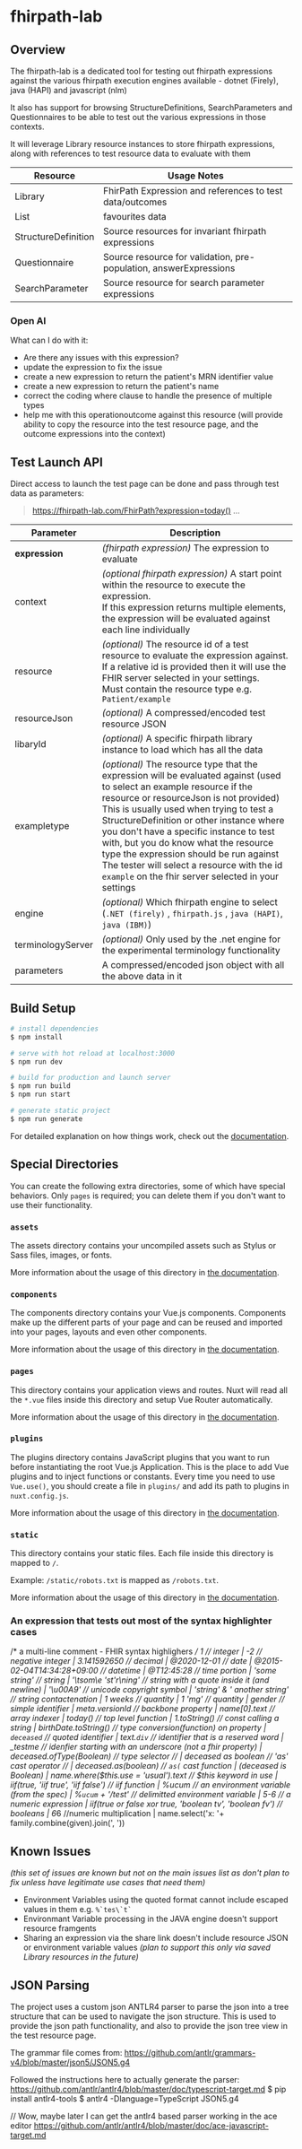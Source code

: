 # fhirpath-lab

## Overview
The fhirpath-lab is a dedicated tool for testing out fhirpath expressions against the various
fhirpath execution engines available - dotnet (Firely), java (HAPI) and javascript (nlm)

It also has support for browsing StructureDefinitions, SearchParameters and Questionnaires to be able to test out the various expressions in those contexts.

It will leverage Library resource instances to store fhirpath expressions, along with references
to test resource data to evaluate with them

| Resource | Usage Notes |
| - | - |
| Library | FhirPath Expression and references to test data/outcomes |
| List | favourites data |
| StructureDefinition | Source resources for invariant fhirpath expressions |
| Questionnaire | Source resource for validation, pre-population, answerExpressions |
| SearchParameter | Source resource for search parameter expressions |

### Open AI
What can I do with it:
* Are there any issues with this expression?
* update the expression to fix the issue
* create a new expression to return the patient's MRN identifier value
* create a new expression to return the patient's name
* correct the coding where clause to handle the presence of multiple types
* help me with this operationoutcome against this resource (will provide ability to copy the resource into the test resource page, and the outcome expressions into the context)

## Test Launch API
Direct access to launch the test page can be done and pass through test data as parameters:
> https://fhirpath-lab.com/FhirPath?expression=today() ...

| Parameter | Description |
| - | - |
| **expression** | *(fhirpath expression)* The expression to evaluate |
| context | *(optional fhirpath expression)* A start point within the resource to execute the expression.<br/>If this expression returns multiple elements, the expression will be evaluated against each line individually |
| resource | *(optional)* The resource id of a test resource to evaluate the expression against.<br/>If a relative id is provided then it will use the FHIR server selected in your settings.<br/>Must contain the resource type e.g. `Patient/example` |
| resourceJson | *(optional)* A compressed/encoded test resource JSON |
| libaryId | *(optional)* A specific fhirpath library instance to load which has all the data|
| exampletype | *(optional)* The resource type that the expression will be evaluated against (used to select an example resource if the resource or resourceJson is not provided)<br/>This is usually used when trying to test a StructureDefinition or other instance where you don't have a specific instance to test with, but you do know what the resource type the expression should be run against<br/>The tester will select a resource with the id `example` on the fhir server selected in your settings |
| engine | *(optional)* Which fhirpath engine to select (`.NET (firely)` , `fhirpath.js` , `java (HAPI)`, `java (IBM)`) |
| terminologyServer | *(optional)* Only used by the .net engine for the experimental terminology functionality |
| parameters | A compressed/encoded json object with all the above data in it |

## Build Setup

```bash
# install dependencies
$ npm install

# serve with hot reload at localhost:3000
$ npm run dev

# build for production and launch server
$ npm run build
$ npm run start

# generate static project
$ npm run generate
```

For detailed explanation on how things work, check out the [documentation](https://nuxtjs.org).

## Special Directories

You can create the following extra directories, some of which have special behaviors. Only `pages` is required; you can delete them if you don't want to use their functionality.

### `assets`

The assets directory contains your uncompiled assets such as Stylus or Sass files, images, or fonts.

More information about the usage of this directory in [the documentation](https://nuxtjs.org/docs/2.x/directory-structure/assets).

### `components`

The components directory contains your Vue.js components. Components make up the different parts of your page and can be reused and imported into your pages, layouts and even other components.

More information about the usage of this directory in [the documentation](https://nuxtjs.org/docs/2.x/directory-structure/components).

### `pages`

This directory contains your application views and routes. Nuxt will read all the `*.vue` files inside this directory and setup Vue Router automatically.

More information about the usage of this directory in [the documentation](https://nuxtjs.org/docs/2.x/get-started/routing).

### `plugins`

The plugins directory contains JavaScript plugins that you want to run before instantiating the root Vue.js Application. This is the place to add Vue plugins and to inject functions or constants. Every time you need to use `Vue.use()`, you should create a file in `plugins/` and add its path to plugins in `nuxt.config.js`.

More information about the usage of this directory in [the documentation](https://nuxtjs.org/docs/2.x/directory-structure/plugins).

### `static`

This directory contains your static files. Each file inside this directory is mapped to `/`.

Example: `/static/robots.txt` is mapped as `/robots.txt`.

More information about the usage of this directory in [the documentation](https://nuxtjs.org/docs/2.x/directory-structure/static).

### An expression that tests out most of the syntax highlighter cases
/* a multi-line comment - FHIR syntax highlighers */
1 // integer
| -2 // negative integer
| 3.141592650 // decimal
| @2020-12-01 // date
| @2015-02-04T14:34:28+09:00 // datetime
| @T12:45:28 // time portion
| 'some string' // string
| '\tsom\\e \'st\'r\ning' // string with a quote inside it (and newline)
| '\u00A9' // unicode copyright symbol
| 'string' & ' another string' // string contactenation
| 1 weeks // quantity
| 1 'mg' // quantity
| gender // simple identifier
| meta.versionId // backbone property
| name[0].text // array indexer
| today() // top level function
| 1.toString() // const calling a string
| birthDate.toString() // type conversion(function) on property
| `deceased` // quoted identifier
| text.`div` // identifier that is a reserved word
| _testme // idenfier starting with an underscore (not a fhir property)
| deceased.ofType(Boolean) // type selector
// | deceased as boolean // 'as' cast operator
// | deceased.as(boolean) // `as(` cast function
| (deceased is Boolean)
| name.where($this.use = 'usual').text // $this keyword in use
| iif(true, 'iif true', 'iif false') // iif function
| %ucum // an environment variable (from the spec)
| %`ucum` + '/test' // delimitted environment variable
| 5-6 // a numeric expression
| iif(true or false xor true, 'boolean tv', 'boolean fv') // booleans
| 6*6 //numeric multiplication
| name.select('x: '+ family.combine(given).join(', '))

## Known Issues
_(this set of issues are known but not on the main issues list as don't plan to fix unless have legitimate use cases that need them)_
* Environment Variables using the quoted format cannot include escaped values in them e.g. `` %`tes\`t` ``
* Environmant Variable processing in the JAVA engine doesn't support resource framgents
* Sharing an expression via the share link doesn't include resource JSON or environment variable values _(plan to support this only via saved Library resources in the future)_

## JSON Parsing
The project uses a custom json ANTLR4 parser to parse the json into a tree structure that can be used to navigate the json structure. This is used to provide the json path functionality, and also to provide the json tree view in the test resource page.

The grammar file comes from:
https://github.com/antlr/grammars-v4/blob/master/json5/JSON5.g4

Followed the instructions here to actually generate the parser:
https://github.com/antlr/antlr4/blob/master/doc/typescript-target.md
$ pip install antlr4-tools
$ antlr4 -Dlanguage=TypeScript JSON5.g4

// Wow, maybe later I can get the antlr4 based parser working
in the ace editor
https://github.com/antlr/antlr4/blob/master/doc/ace-javascript-target.md